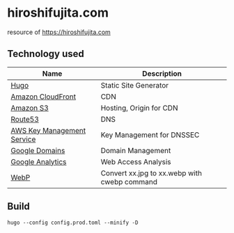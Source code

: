 # hiroshifujita.com

resource of https://hiroshifujita.com

## Technology used

| Name                                                                              | Description                                  |
| --------------------------------------------------------------------------------- | -------------------------------------------- |
| [Hugo](https://gohugo.io/)                                                        | Static Site Generator                        |
| [Amazon CloudFront](https://aws.amazon.com/jp/cloudfront/)                        | CDN                                          |
| [Amazon S3](https://aws.amazon.com/jp/s3/)                                        | Hosting, Origin for CDN                      |
| [Route53](https://aws.amazon.com/jp/route53/)                                     | DNS                                          |
| [AWS Key Management Service](https://aws.amazon.com/jp/kms/)                      | Key Management for DNSSEC                    |
| [Google Domains](https://domains.google/intl/ja_jp/)                              | Domain Management                            |
| [Google Analytics](https://marketingplatform.google.com/intl/ja/about/analytics/) | Web Access Analysis                          |
| [WebP](https://developers.google.com/speed/webp?hl=ja)                            | Convert xx.jpg to xx.webp with cwebp command |

## Build

```bash:bash
hugo --config config.prod.toml --minify -D
```
